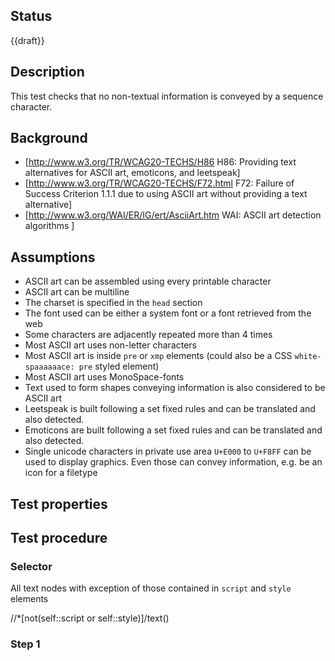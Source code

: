 
## Status
{{draft}}


## Description
This test checks that no non-textual information is conveyed by a sequence character.


## Background
- [http://www.w3.org/TR/WCAG20-TECHS/H86 H86: Providing text alternatives for ASCII art, emoticons, and leetspeak]
- [http://www.w3.org/TR/WCAG20-TECHS/F72.html F72: Failure of Success Criterion 1.1.1 due to using ASCII art without providing a text alternative]
- [http://www.w3.org/WAI/ER/IG/ert/AsciiArt.htm WAI: ASCII art detection algorithms ]


## Assumptions
- ASCII art can be assembled using every printable character
- ASCII art can be multiline
- The charset is specified in the `head` section
- The font used can be either a system font or a font retrieved from the web
- Some characters are adjacently repeated  more than 4 times
- Most ASCII art uses non-letter characters
- Most ASCII art is inside `pre` or `xmp` elements (could also be a CSS `white-spaaaaaace: pre` styled element)
- Most ASCII art uses MonoSpace-fonts
- Text used to form shapes conveying information is also considered to be ASCII art
- Leetspeak is built following a set fixed rules and can be translated and also detected.
- Emoticons are built following a set fixed rules and can be translated and also detected.
- Single unicode characters in private use area `U+E000` to `U+F8FF` can be used to display graphics. Even those can convey information, e.g. be an icon for a filetype


## Test properties


## Test procedure

### Selector

All text nodes with exception of those contained in `script` and `style` elements

//*[not(self::script or self::style)]/text()

### Step 1
